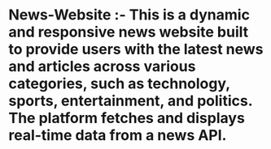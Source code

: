 # News-Website :- This is a dynamic and responsive news website built to provide users with the latest news and articles across various categories, such as technology, sports, entertainment, and politics. The platform fetches and displays real-time data from a news API.
